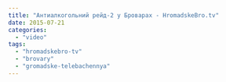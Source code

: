 ```yaml
---
title: "Антиалкогольний рейд-2 у Броварах - HromadskeBro.tv"
date: 2015-07-21
categories: 
  - "video"
tags: 
  - "hromadskebro-tv"
  - "brovary"
  - "gromadske-telebachennya"
---
```



